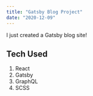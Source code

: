 ```yaml
---
title: "Gatsby Blog Project"
date: "2020-12-09"
---
```


I just created a Gatsby blog site!

## Tech Used

1. React
2. Gatsby
3. GraphQL
4. SCSS
